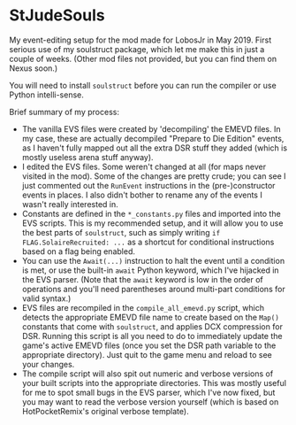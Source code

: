 # StJudeSouls
My event-editing setup for the mod made for LobosJr in May 2019. First serious use of my soulstruct package, which let 
me make this in just a couple of weeks. (Other mod files not provided, but you can find them on Nexus soon.)

You will need to install `soulstruct` before you can run the compiler or use Python intelli-sense.

Brief summary of my process:
* The vanilla EVS files were created by 'decompiling' the EMEVD files. In my case, these are actually decompiled
"Prepare to Die Edition" events, as I haven't fully mapped out all the extra DSR stuff they added (which is mostly
useless arena stuff anyway).
* I edited the EVS files. Some weren't changed at all (for maps never visited in the mod). Some of the changes are
pretty crude; you can see I just commented out the `RunEvent` instructions in the (pre-)constructor events in places.
I also didn't bother to rename any of the events I wasn't really interested in.
* Constants are defined in the `*_constants.py` files and imported into the EVS scripts. This is my recommended setup,
and it will allow you to use the best parts of `soulstruct`, such as simply writing `if FLAG.SolaireRecruited: ...` as
a shortcut for conditional instructions based on a flag being enabled.
* You can use the `Await(...)` instruction to halt the event until a condition is met, or use the built-in `await`
Python keyword, which I've hijacked in the EVS parser. (Note that the `await` keyword is low in the order of operations
and you'll need parentheses around multi-part conditions for valid syntax.) 
* EVS files are recompiled in the `compile_all_emevd.py` script, which detects the appropriate EMEVD file name to create
based on the `Map()` constants that come with `soulstruct`, and applies DCX compression for DSR. Running this script is
all you need to do to immediately update the game's active EMEVD files (once you set the DSR path variable to the 
appropriate directory). Just quit to the game menu and reload to see your changes.
* The compile script will also spit out numeric and verbose versions of your built scripts into the appropriate
directories. This was mostly useful for me to spot small bugs in the EVS parser, which I've now fixed, but you may want
to read the verbose version yourself (which is based on HotPocketRemix's original verbose template).
